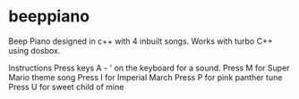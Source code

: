 beeppiano
=========

Beep Piano designed in c++ with 4 inbuilt songs.
Works with turbo C++ using dosbox.

Instructions
Press keys A - ' on the keyboard for a sound.
Press M for Super Mario theme song
Press I for Imperial March
Press P for pink panther tune
Press U for sweet child of mine

